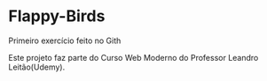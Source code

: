 # Flappy-Birds
Primeiro exercício feito no Gith

Este projeto faz parte do Curso Web Moderno do Professor Leandro Leitão(Udemy).
